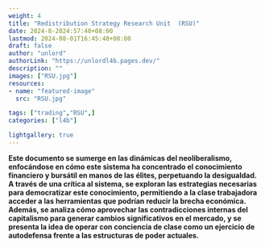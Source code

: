 ```yaml
---
weight: 4
title: "Redistribution Strategy Research Unit  (RSU)"
date: 2024-8-2024:57:40+08:00
lastmod: 2024-08-01T16:45:40+08:00
draft: false
author: "unlord"
authorLink: "https://unlordl4b.pages.dev/"
description: ""
images: ["RSU.jpg"]
resources:
- name: "featured-image"
  src: "RSU.jpg"

tags: ["trading","RSU",]
categories: ["l4b"]

lightgallery: true
---
```


<b>Este documento se sumerge en las dinámicas del neoliberalismo, enfocándose en cómo este sistema ha concentrado el conocimiento financiero y bursátil
en manos de las élites, perpetuando la desigualdad. A través de una crítica al sistema, se exploran las estrategias necesarias para democratizar este conocimiento,
permitiendo a la clase trabajadora acceder a las herramientas que podrían reducir la brecha económica. Además, se analiza cómo aprovechar las contradicciones internas
del capitalismo para generar cambios significativos en el mercado, y se presenta la idea de operar con conciencia de clase como un ejercicio de autodefensa frente
a las estructuras de poder actuales. </b>

<!--more-->
